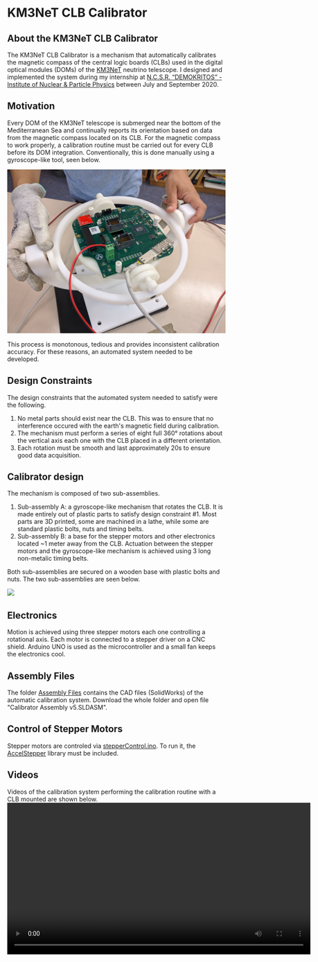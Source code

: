 # KM3NeT CLB Calibrator
## About the KM3NeT CLB Calibrator
The KM3NeT CLB Calibrator is a mechanism that automatically calibrates the magnetic compass of the central logic boards (CLBs) used in the digital optical modules (DOMs) of the [KM3NeT](https://www.km3net.org) neutrino telescope. I designed and implemented the system during my internship at [N.C.S.R. “DEMOKRITOS” - Institute of Nuclear & Particle Physics](http://www.inp.demokritos.gr) between July and September 2020.

## Motivation
Every DOM of the KM3NeT telescope is submerged near the bottom of the Mediterranean Sea and continually reports its orientation based on data from the magnetic compass located on its CLB. For the magnetic compass to work properly, a calibration routine must be carried out for every CLB before its DOM integration. Conventionally, this is done manually using a gyroscope-like tool, seen below.

<img src="https://github.com/FK-MAD/KM3NeT_CLB_Calibrator/blob/main/Images/manual%20gyroscope.jpg" width="700">

This process is monotonous, tedious and provides inconsistent calibration accuracy. For these reasons, an automated system needed to be developed.

## Design Constraints
The design constraints that the automated system needed to satisfy were the following.
1) No metal parts should exist near the CLB. This was to ensure that no interference occured with the earth's magnetic field during calibration.
2) The mechanism must perform a series of eight full 360° rotations about the vertical axis each one with the CLB placed in a different orientation.
3) Each rotation must be smooth and last approximately 20s to ensure good data acquisition.

## Calibrator design
The mechanism is composed of two sub-assemblies.
1) Sub-assembly A: a gyroscope-like mechanism that rotates the CLB. It is made entirely out of plastic parts to satisfy design constraint #1. Most parts are 3D printed, some are machined in a lathe, while some are standard plastic bolts, nuts and timing belts.
2) Sub-assembly B: a base for the stepper motors and other electronics located ~1 meter away from the CLB. Actuation between the stepper motors and the gyroscope-like mechanism is achieved using 3 long non-metalic timing belts.

Both sub-assemblies are secured on a wooden base with plastic bolts and nuts. The two sub-assemblies are seen below.

<img src="https://github.com/FK-MAD/KM3NeT_CLB_Calibrator/blob/main/Images/CLB%20calibrator.png" width="700">

## Electronics
Motion is achieved using three stepper motors each one controlling a rotational axis. Each motor is connected to a stepper driver on a CNC shield. Arduino UNO is used as the microcontroller and a small fan keeps the electronics cool.

## Assembly Files
The folder [Assembly Files](https://github.com/FK-MAD/KM3NeT_CLB_Calibrator/tree/main/Assembly%20Files) contains the CAD files (SolidWorks) of the automatic calibration system. Download the whole folder and open file "Calibrator Assembly v5.SLDASM".

## Control of Stepper Motors
Stepper motors are controled via [stepperControl.ino](Code/stepperControl.ino). To run it, the [AccelStepper](https://www.airspayce.com/mikem/arduino/AccelStepper/index.html) library must be included.

## Videos
Videos of the calibration system performing the calibration routine with a CLB mounted are shown below.
<video src="https://github.com/FK-MAD/KM3NeT_CLB_Calibrator/blob/main/Videos/short%20no%20CLB.mp4" width="700">
